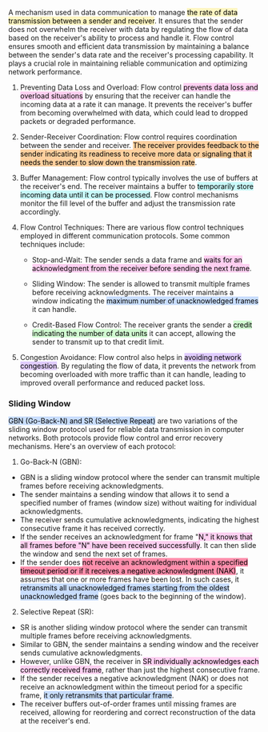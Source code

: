A mechanism used in data communication to manage <mark style="background: #FFF3A3A6;">the rate of data transmission between a sender and receiver</mark>. It ensures that the sender does not overwhelm the receiver with data by regulating the flow of data based on the receiver's ability to process and handle it. Flow control ensures smooth and efficient data transmission by maintaining a balance between the sender's data rate and the receiver's processing capability. It plays a crucial role in maintaining reliable communication and optimizing network performance.

1. Preventing Data Loss and Overload: Flow control <mark style="background: #FFB8EBA6;">prevents data loss and overload situations</mark> by ensuring that the receiver can handle the incoming data at a rate it can manage. It prevents the receiver's buffer from becoming overwhelmed with data, which could lead to dropped packets or degraded performance.
    
2. Sender-Receiver Coordination: Flow control requires coordination between the sender and receiver. <mark style="background: #FFB86CA6;">The receiver provides feedback to the sender indicating its readiness to receive more data or signaling that it needs the sender to slow down the transmission rate</mark>.
    
3. Buffer Management: Flow control typically involves the use of buffers at the receiver's end. The receiver maintains a buffer to <mark style="background: #ABF7F7A6;">temporarily store incoming data until it can be processed</mark>. Flow control mechanisms monitor the fill level of the buffer and adjust the transmission rate accordingly.
    
4. Flow Control Techniques: There are various flow control techniques employed in different communication protocols. Some common techniques include:
    
    - Stop-and-Wait: The sender sends a data frame and <mark style="background: #FFB8EBA6;">waits for an acknowledgment from the receiver before sending the next frame</mark>.
        
    - Sliding Window: The sender is allowed to transmit multiple frames before receiving acknowledgments. The receiver maintains a window indicating the <mark style="background: #ADCCFFA6;">maximum number of unacknowledged frames</mark> it can handle.
        
    - Credit-Based Flow Control: The receiver grants the sender a <mark style="background: #BBFABBA6;">credit indicating the number of data units</mark> it can accept, allowing the sender to transmit up to that credit limit.
        
5. Congestion Avoidance: Flow control also helps in <mark style="background: #D2B3FFA6;">avoiding network congestion</mark>. By regulating the flow of data, it prevents the network from becoming overloaded with more traffic than it can handle, leading to improved overall performance and reduced packet loss.  

### Sliding Window
<mark style="background: #ADCCFFA6;">GBN (Go-Back-N) and SR (Selective Repeat)</mark> are two variations of the sliding window protocol used for reliable data transmission in computer networks. Both protocols provide flow control and error recovery mechanisms. Here's an overview of each protocol:

1. Go-Back-N (GBN):

- GBN is a sliding window protocol where the sender can transmit multiple frames before receiving acknowledgments.
- The sender maintains a sending window that allows it to send a specified number of frames (window size) without waiting for individual acknowledgments.
- The receiver sends cumulative acknowledgments, indicating the highest consecutive frame it has received correctly.
- If the sender receives an acknowledgment for frame "<mark style="background: #FFB8EBA6;">N," it knows that all frames before "N" have been received successfully</mark>. It can then slide the window and send the next set of frames.
- If the sender does <mark style="background: #FF5582A6;">not receive an acknowledgment within a specified timeout period or if it receives a negative acknowledgment (NAK)</mark>, it assumes that one or more frames have been lost. In such cases, it <mark style="background: #ADCCFFA6;">retransmits all unacknowledged frames starting from the oldest unacknowledged frame</mark> (goes back to the beginning of the window).

2. Selective Repeat (SR):

- SR is another sliding window protocol where the sender can transmit multiple frames before receiving acknowledgments.
- Similar to GBN, the sender maintains a sending window and the receiver sends cumulative acknowledgments.
- However, unlike GBN, the receiver in <mark style="background: #FFB8EBA6;">SR individually acknowledges each correctly received frame</mark>, rather than just the highest consecutive frame.
- If the sender receives a negative acknowledgment (NAK) or does not receive an acknowledgment within the timeout period for a specific frame, <mark style="background: #ADCCFFA6;">it only retransmits that particular frame</mark>.
- The receiver buffers out-of-order frames until missing frames are received, allowing for reordering and correct reconstruction of the data at the receiver's end.